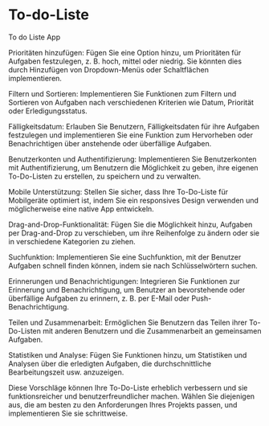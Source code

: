 # To-do-Liste
To do Liste App

Prioritäten hinzufügen: Fügen Sie eine Option hinzu, um Prioritäten für Aufgaben festzulegen, z. B. hoch, mittel oder niedrig. Sie könnten dies durch Hinzufügen von Dropdown-Menüs oder Schaltflächen implementieren.

Filtern und Sortieren: Implementieren Sie Funktionen zum Filtern und Sortieren von Aufgaben nach verschiedenen Kriterien wie Datum, Priorität oder Erledigungsstatus.

Fälligkeitsdatum: Erlauben Sie Benutzern, Fälligkeitsdaten für ihre Aufgaben festzulegen und implementieren Sie eine Funktion zum Hervorheben oder Benachrichtigen über anstehende oder überfällige Aufgaben.

Benutzerkonten und Authentifizierung: Implementieren Sie Benutzerkonten mit Authentifizierung, um Benutzern die Möglichkeit zu geben, ihre eigenen To-Do-Listen zu erstellen, zu speichern und zu verwalten.

Mobile Unterstützung: Stellen Sie sicher, dass Ihre To-Do-Liste für Mobilgeräte optimiert ist, indem Sie ein responsives Design verwenden und möglicherweise eine native App entwickeln.

Drag-and-Drop-Funktionalität: Fügen Sie die Möglichkeit hinzu, Aufgaben per Drag-and-Drop zu verschieben, um ihre Reihenfolge zu ändern oder sie in verschiedene Kategorien zu ziehen.

Suchfunktion: Implementieren Sie eine Suchfunktion, mit der Benutzer Aufgaben schnell finden können, indem sie nach Schlüsselwörtern suchen.

Erinnerungen und Benachrichtigungen: Integrieren Sie Funktionen zur Erinnerung und Benachrichtigung, um Benutzer an bevorstehende oder überfällige Aufgaben zu erinnern, z. B. per E-Mail oder Push-Benachrichtigung.

Teilen und Zusammenarbeit: Ermöglichen Sie Benutzern das Teilen ihrer To-Do-Listen mit anderen Benutzern und die Zusammenarbeit an gemeinsamen Aufgaben.

Statistiken und Analyse: Fügen Sie Funktionen hinzu, um Statistiken und Analysen über die erledigten Aufgaben, die durchschnittliche Bearbeitungszeit usw. anzuzeigen.

Diese Vorschläge können Ihre To-Do-Liste erheblich verbessern und sie funktionsreicher und benutzerfreundlicher machen. Wählen Sie diejenigen aus, die am besten zu den Anforderungen Ihres Projekts passen, und implementieren Sie sie schrittweise.



